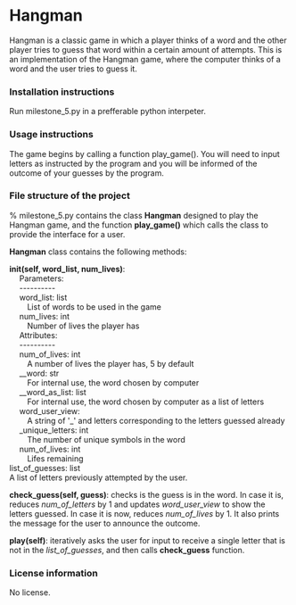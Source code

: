 # Hangman

Hangman is a classic game in which a player thinks of a word and the other player tries to guess that word within a certain amount of attempts.
This is an implementation of the Hangman game, where the computer thinks of a word and the user tries to guess it. 

### Installation instructions
Run milestone_5.py in a prefferable python interpeter. 

### Usage instructions
The game begins by calling a function play_game(). You will need to input letters as instructed by the program and
you will be informed of the outcome of your guesses by the program.

### File structure of the project
% milestone_5.py contains the class **Hangman** designed to play the Hangman game, and the function **play_game()** which calls the class to provide
the interface for a user. 

**Hangman** class contains the following methods:

**__init__(self, word_list, num_lives)**: <br />
&emsp;    Parameters:<br />
&emsp;    ----------<br />
&emsp;    word_list: list<br />
&emsp;&emsp;       List of words to be used in the game<br />
&emsp;    num_lives: int <br />
&emsp;&emsp;        Number of lives the player has<br />
&emsp;    Attributes:<br />
&emsp;    ----------<br />
&emsp;    num_of_lives: int<br />
&emsp;&emsp;        A number of lives the player has, 5 by default<br />
&emsp;    __word: str<br />
&emsp;&emsp;        For internal use, the word chosen by computer<br />
&emsp;    __word_as_list: list<br />
&emsp;&emsp;        For internal use, the word chosen by computer as a list of letters<br />
&emsp;    word_user_view:<br />
&emsp;&emsp;        A string of '_' and letters corresponding to the letters guessed already<br />
&emsp;    _unique_letters: int<br />
&emsp;&emsp;        The number of unique symbols in the word<br />
&emsp;    num_of_lives: int<br />
&emsp;&emsp;        Lifes remaining<br />
    list_of_guesses: list<br />
        A list of letters previously attempted by the user. <br />
        

**check_guess(self, guess)**: checks is the guess is in the word.
In case it is, reduces *num_of_letters* by 1 and updates *word_user_view* to show the letters guessed.
In case it is now, reduces *num_of_lives* by 1. 
It also prints the message for the user to announce the outcome.

**play(self)**: iteratively asks the user for input to receive a single letter that is not in the *list_of_guesses*, and then calls **check_guess** function.

### License information
No license.
